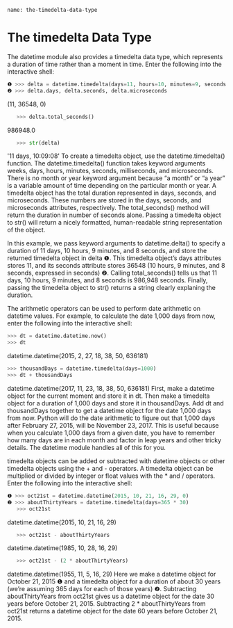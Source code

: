 ```ngMeta
name: the-timedelta-data-type
```
# The timedelta Data Type
The datetime module also provides a timedelta data type, which represents a duration of time rather than a moment in time. Enter the following into the interactive shell:

```python
❶ >>> delta = datetime.timedelta(days=11, hours=10, minutes=9, seconds=8)
❷ >>> delta.days, delta.seconds, delta.microseconds
```
   (11, 36548, 0)
```python
   >>> delta.total_seconds()
```
   986948.0
```python
   >>> str(delta)
```
   '11 days, 10:09:08'
To create a timedelta object, use the datetime.timedelta() function. The datetime.timedelta() function takes keyword arguments weeks, days, hours, minutes, seconds, milliseconds, and microseconds. There is no month or year keyword argument because “a month” or “a year” is a variable amount of time depending on the particular month or year. A timedelta object has the total duration represented in days, seconds, and microseconds. These numbers are stored in the days, seconds, and microseconds attributes, respectively. The total_seconds() method will return the duration in number of seconds alone. Passing a timedelta object to str() will return a nicely formatted, human-readable string representation of the object.

In this example, we pass keyword arguments to datetime.delta() to specify a duration of 11 days, 10 hours, 9 minutes, and 8 seconds, and store the returned timedelta object in delta ❶. This timedelta object’s days attributes stores 11, and its seconds attribute stores 36548 (10 hours, 9 minutes, and 8 seconds, expressed in seconds) ❷. Calling total_seconds() tells us that 11 days, 10 hours, 9 minutes, and 8 seconds is 986,948 seconds. Finally, passing the timedelta object to str() returns a string clearly explaning the duration.

The arithmetic operators can be used to perform date arithmetic on datetime values. For example, to calculate the date 1,000 days from now, enter the following into the interactive shell:
```python
>>> dt = datetime.datetime.now()
>>> dt
```
datetime.datetime(2015, 2, 27, 18, 38, 50, 636181)
```python
>>> thousandDays = datetime.timedelta(days=1000)
>>> dt + thousandDays
```
datetime.datetime(2017, 11, 23, 18, 38, 50, 636181)
First, make a datetime object for the current moment and store it in dt. Then make a timedelta object for a duration of 1,000 days and store it in thousandDays. Add dt and thousandDays together to get a datetime object for the date 1,000 days from now. Python will do the date arithmetic to figure out that 1,000 days after February 27, 2015, will be November 23, 2017. This is useful because when you calculate 1,000 days from a given date, you have to remember how many days are in each month and factor in leap years and other tricky details. The datetime module handles all of this for you.

timedelta objects can be added or subtracted with datetime objects or other timedelta objects using the + and - operators. A timedelta object can be multiplied or divided by integer or float values with the * and / operators. Enter the following into the interactive shell:

```python
❶ >>> oct21st = datetime.datetime(2015, 10, 21, 16, 29, 0)
❷ >>> aboutThirtyYears = datetime.timedelta(days=365 * 30)
   >>> oct21st
```
   datetime.datetime(2015, 10, 21, 16, 29)
```python
   >>> oct21st - aboutThirtyYears
```
   datetime.datetime(1985, 10, 28, 16, 29)
```python
   >>> oct21st - (2 * aboutThirtyYears)
```
   datetime.datetime(1955, 11, 5, 16, 29)
Here we make a datetime object for October 21, 2015 ❶ and a timedelta object for a duration of about 30 years (we’re assuming 365 days for each of those years) ❷. Subtracting aboutThirtyYears from oct21st gives us a datetime object for the date 30 years before October 21, 2015. Subtracting 2 * aboutThirtyYears from oct21st returns a datetime object for the date 60 years before October 21, 2015.